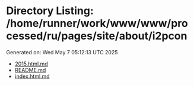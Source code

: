# Directory Listing: /home/runner/work/www/www/processed/ru/pages/site/about/i2pcon
Generated on: Wed May  7 05:12:13 UTC 2025

- [2015.html.md](2015.html.md)
- [README.md](README.md)
- [index.html.md](index.html.md)
